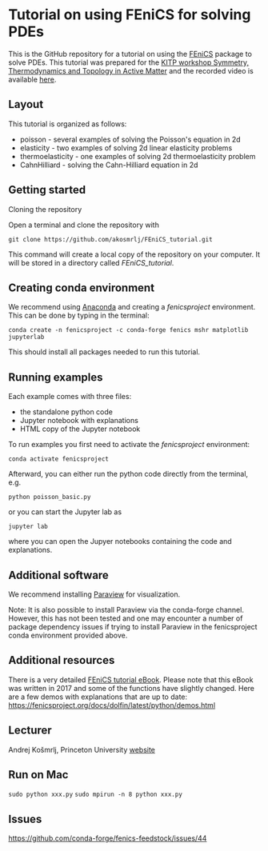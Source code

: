 # Tutorial on using FEniCS for solving PDEs

This is the GitHub repository for a tutorial on using the [FEniCS](https://fenicsproject.org/) package to solve PDEs. This tutorial was prepared for the [KITP workshop Symmetry, Thermodynamics and Topology in Active Matter](https://www.kitp.ucsb.edu/activities/active20) and the recorded video is available [here](http://online.kitp.ucsb.edu/online/active20/tutorial4/).

## Layout 

This tutorial is organized as follows:

- poisson - several examples of solving the Poisson's equation in 2d
- elasticity - two examples of solving 2d linear elasticity problems
- thermoelasticity - one examples of solving 2d thermoelasticity problem
- CahnHilliard - solving the Cahn-Hilliard equation in 2d

## Getting started

Cloning the repository

Open a terminal and clone the repository with

`git clone https://github.com/akosmrlj/FEniCS_tutorial.git`

This command will create a local copy of the repository on your computer. It will be stored in a directory called *FEniCS_tutorial*.

## Creating conda environment

We recommend using [Anaconda](https://anaconda.org/) and creating a *fenicsproject* environment. This can be done by typing in the terminal:

`conda create -n fenicsproject -c conda-forge fenics mshr matplotlib jupyterlab`

This should install all packages needed to run this tutorial.

## Running examples

Each example comes with three files:

- the standalone python code
- Jupyter notebook with explanations
- HTML copy of the Jupyter notebook

To run examples you first need to activate the *fenicsproject* environment:

`conda activate fenicsproject`

Afterward, you can either run the python code directly from the terminal, e.g.

`python poisson_basic.py`

or you can start the Jupyter lab as

`jupyter lab`

where you can open the Jupyer notebooks containing the code and explanations.

## Additional software

We recommend installing [Paraview](https://www.paraview.org/) for visualization.

Note: It is also possible to install Paraview via the conda-forge channel. However, this has not been tested and one may encounter a number of package dependency issues if trying to install Paraview in the fenicsproject conda environment provided above.

## Additional resources

There is a very detailed [FEniCS tutorial eBook](https://fenicsproject.org/tutorial/). Please note that this eBook was written in 2017 and some of the functions have slightly changed. Here are a few demos with explanations that are up to date:
https://fenicsproject.org/docs/dolfin/latest/python/demos.html

## Lecturer

Andrej Košmrlj, Princeton University
[website](http://www.princeton.edu/~akosmrlj/) 

## Run on Mac
`sudo python xxx.py`
`sudo mpirun -n 8 python xxx.py`

## Issues
https://github.com/conda-forge/fenics-feedstock/issues/44

